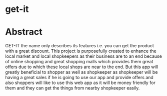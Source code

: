 # get-it
# Abstract

GET-IT the name only describes its features i.e. you can get the product with a great discount. 
This project is purposefully created to enhance the local market and local shopkeepers as their 
business are to an end because of online shopping and great shopping malls which provides them 
great offers due to which these local shops are near to the end. But this app will greatly beneficial 
to shopper as well as shopkeeper as shopkeeper will be having a great sales if he is going to use 
our app and provide offers and also shoppers will like to use this web app as it will be money 
friendly for them and they can get the things from nearby shopkeeper easily.
